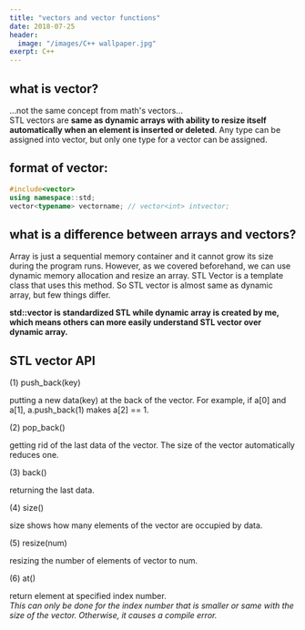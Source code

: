 ```yaml
---
title: "vectors and vector functions"
date: 2018-07-25
header:
  image: "/images/C++ wallpaper.jpg"
exerpt: C++
---
```




## what is vector?

...not the same concept from math's vectors...  
STL vectors are **same as dynamic arrays with ability to resize itself automatically when an element is inserted or deleted**.
Any type can be assigned into vector, but only one type for a vector can be assigned.


## format of vector:

```c++
#include<vector>
using namespace::std;
vector<typename> vectorname; // vector<int> intvector;
```


## what is a difference between arrays and vectors?

Array is just a sequential memory container and it cannot grow its size during the program runs. 
However, as we covered beforehand, we can use dynamic memory allocation and resize an array.
STL Vector is a template class that uses this method. So STL vector is almost same as dynamic array, but few things differ.  

**std::vector is standardized STL while dynamic array is created by me, which means others can more easily understand STL vector over dynamic array.**


## STL vector API

(1) push_back(key)

putting a new data(key) at the back of the vector. For example, if a[0] and a[1], a.push_back(1) makes a[2] == 1.

(2) pop_back()

getting rid of the last data of the vector. The size of the vector automatically reduces one.

(3) back()

returning the last data.

(4) size()

size shows how many elements of the vector are occupied by data.

(5) resize(num)

resizing the number of elements of vector to num.

(6) at()

return element at specified index number.  
*This can only be done for the index number that is smaller or same with the size of the vector. Otherwise, it causes a compile error.*
